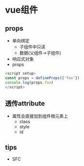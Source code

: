 
# vue组件

## props
+ 单向绑定
    + 子组件中只读
    + 数据(父组件->子组件)
+ 响应式对象
+ props
```js
<script setup>
const props = defineProps(['foo'])
console.log(props.foo)
</script>
```


## 透传attribute
+ 属性会直接加到组件根元素上
    + class
    + style
    + id



## tips
+ SFC